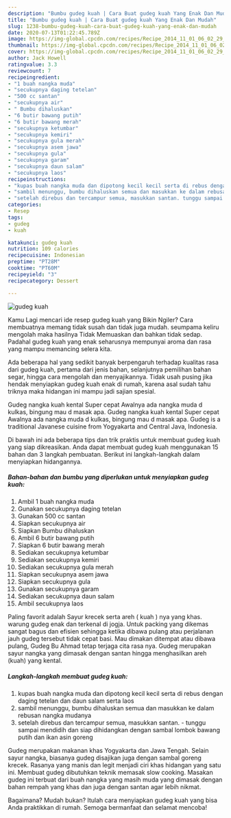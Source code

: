 ```yaml
---
description: "Bumbu gudeg kuah | Cara Buat gudeg kuah Yang Enak Dan Mudah"
title: "Bumbu gudeg kuah | Cara Buat gudeg kuah Yang Enak Dan Mudah"
slug: 1238-bumbu-gudeg-kuah-cara-buat-gudeg-kuah-yang-enak-dan-mudah
date: 2020-07-13T01:22:45.789Z
image: https://img-global.cpcdn.com/recipes/Recipe_2014_11_01_06_02_29_66_b2017b63c63d1f9632ed/751x532cq70/gudeg-kuah-foto-resep-utama.jpg
thumbnail: https://img-global.cpcdn.com/recipes/Recipe_2014_11_01_06_02_29_66_b2017b63c63d1f9632ed/751x532cq70/gudeg-kuah-foto-resep-utama.jpg
cover: https://img-global.cpcdn.com/recipes/Recipe_2014_11_01_06_02_29_66_b2017b63c63d1f9632ed/751x532cq70/gudeg-kuah-foto-resep-utama.jpg
author: Jack Howell
ratingvalue: 3.3
reviewcount: 7
recipeingredient:
- "1 buah nangka muda"
- "secukupnya daging tetelan"
- "500 cc santan"
- "secukupnya air"
- " Bumbu dihaluskan"
- "6 butir bawang putih"
- "6 butir bawang merah"
- "secukupnya ketumbar"
- "secukupnya kemiri"
- "secukupnya gula merah"
- "secukupnya asem jawa"
- "secukupnya gula"
- "secukupnya garam"
- "secukupnya daun salam"
- "secukupnya laos"
recipeinstructions:
- "kupas buah nangka muda dan dipotong kecil kecil serta di rebus dengan daging tetelan dan daun salam serta laos"
- "sambil menunggu, bumbu dihaluskan semua dan masukkan ke dalam rebusan nangka mudanya"
- "setelah direbus dan tercampur semua, masukkan santan. tunggu sampai mendidih dan siap dihidangkan dengan sambal lombok bawang putih dan ikan asin goreng"
categories:
- Resep
tags:
- gudeg
- kuah

katakunci: gudeg kuah 
nutrition: 109 calories
recipecuisine: Indonesian
preptime: "PT28M"
cooktime: "PT60M"
recipeyield: "3"
recipecategory: Dessert

---
```



![gudeg kuah](https://img-global.cpcdn.com/recipes/Recipe_2014_11_01_06_02_29_66_b2017b63c63d1f9632ed/751x532cq70/gudeg-kuah-foto-resep-utama.jpg)

Kamu Lagi mencari ide resep gudeg kuah yang Bikin Ngiler? Cara membuatnya memang tidak susah dan tidak juga mudah. seumpama keliru mengolah maka hasilnya Tidak Memuaskan dan bahkan tidak sedap. Padahal gudeg kuah yang enak seharusnya mempunyai aroma dan rasa yang mampu memancing selera kita.

Ada beberapa hal yang sedikit banyak berpengaruh terhadap kualitas rasa dari gudeg kuah, pertama dari jenis bahan, selanjutnya pemilihan bahan segar, hingga cara mengolah dan menyajikannya. Tidak usah pusing jika hendak menyiapkan gudeg kuah enak di rumah, karena asal sudah tahu triknya maka hidangan ini mampu jadi sajian spesial.

Gudeg nangka kuah kental Super cepat Awalnya ada nangka muda d kulkas, bingung mau d masak apa. Gudeg nangka kuah kental Super cepat Awalnya ada nangka muda d kulkas, bingung mau d masak apa. Gudeg is a traditional Javanese cuisine from Yogyakarta and Central Java, Indonesia.


Di bawah ini ada beberapa tips dan trik praktis untuk membuat gudeg kuah yang siap dikreasikan. Anda dapat membuat gudeg kuah menggunakan 15 bahan dan 3 langkah pembuatan. Berikut ini langkah-langkah dalam menyiapkan hidangannya.

<!--inarticleads1-->

##### Bahan-bahan dan bumbu yang diperlukan untuk menyiapkan gudeg kuah:

1. Ambil 1 buah nangka muda
1. Gunakan secukupnya daging tetelan
1. Gunakan 500 cc santan
1. Siapkan secukupnya air
1. Siapkan  Bumbu dihaluskan
1. Ambil 6 butir bawang putih
1. Siapkan 6 butir bawang merah
1. Sediakan secukupnya ketumbar
1. Sediakan secukupnya kemiri
1. Sediakan secukupnya gula merah
1. Siapkan secukupnya asem jawa
1. Siapkan secukupnya gula
1. Gunakan secukupnya garam
1. Sediakan secukupnya daun salam
1. Ambil secukupnya laos


Paling favorit adalah Sayur krecek serta areh ( kuah ) nya yang khas. warung gudeg enak dan terkenal di jogja. Untuk packing yang dikemas sangat bagus dan efisien sehingga ketika dibawa pulang atau perjalanan jauh gudeg tersebut tidak cepat basi. Mau dimakan ditempat atau dibawa pulang, Gudeg Bu Ahmad tetap terjaga cita rasa nya. Gudeg merupakan sayur nangka yang dimasak dengan santan hingga menghasilkan areh (kuah) yang kental. 

<!--inarticleads2-->

##### Langkah-langkah membuat gudeg kuah:

1. kupas buah nangka muda dan dipotong kecil kecil serta di rebus dengan daging tetelan dan daun salam serta laos
1. sambil menunggu, bumbu dihaluskan semua dan masukkan ke dalam rebusan nangka mudanya
1. setelah direbus dan tercampur semua, masukkan santan. - tunggu sampai mendidih dan siap dihidangkan dengan sambal lombok bawang putih dan ikan asin goreng


Gudeg merupakan makanan khas Yogyakarta dan Jawa Tengah. Selain sayur nangka, biasanya gudeg disajikan juga dengan sambal goreng krecek. Rasanya yang manis dan legit menjadi ciri khas hidangan yang satu ini. Membuat gudeg dibutuhkan teknik memasak slow cooking. Masakan gudeg ini terbuat dari buah nangka yang masih muda yang dimasak dengan bahan rempah yang khas dan juga dengan santan agar lebih nikmat. 

Bagaimana? Mudah bukan? Itulah cara menyiapkan gudeg kuah yang bisa Anda praktikkan di rumah. Semoga bermanfaat dan selamat mencoba!
